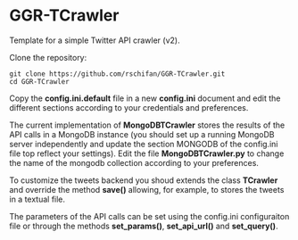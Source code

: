 # GGR-TCrawler

Template for a simple Twitter API crawler (v2). 

Clone the repository:

    git clone https://github.com/rschifan/GGR-TCrawler.git
    cd GGR-TCrawler

Copy the **config.ini.default** file in a new **config.ini** document and edit the different sections according to your credentials and preferences. 

The current implementation of **MongoDBTCrawler** stores the results of the API calls in a MongoDB instance (you should set up a running MongoDB server independently and update the section MONGODB of the config.ini file top reflect your settings). Edit the file **MongoDBTCrawler.py** to change the name of the mongodb collection according to your preferences.

To customize the tweets backend you shoud extends the class **TCrawler** and override the method **save()** allowing, for example, to stores the tweets in a textual file.

The parameters of the API calls can be set using the config.ini configuraiton file or through the methods **set_params()**, **set_api_url()** and **set_query()**.
